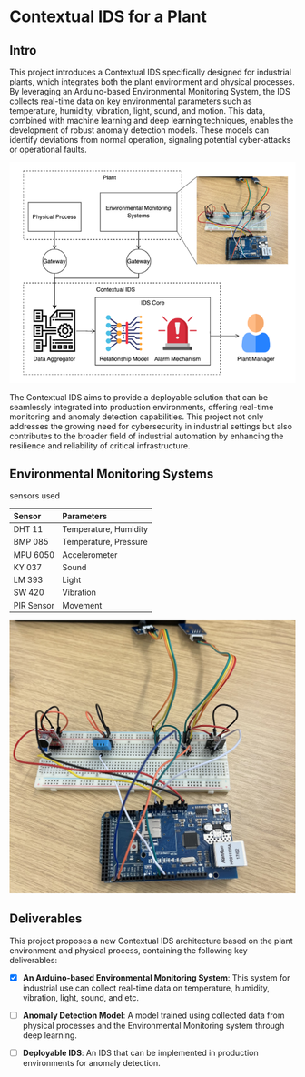 # Contextual IDS for a Plant

## Intro

This project introduces a Contextual IDS specifically designed for industrial plants, which integrates both the plant environment and physical processes. By leveraging an Arduino-based Environmental Monitoring System, the IDS collects real-time data on key environmental parameters such as temperature, humidity, vibration, light, sound, and motion. This data, combined with machine learning and deep learning techniques, enables the development of robust anomaly detection models. These models can identify deviations from normal operation, signaling potential cyber-attacks or operational faults.

![architecture of Contextual IDS](./images/architecture.png)

The Contextual IDS aims to provide a deployable solution that can be seamlessly integrated into production environments, offering real-time monitoring and anomaly detection capabilities. This project not only addresses the growing need for cybersecurity in industrial settings but also contributes to the broader field of industrial automation by enhancing the resilience and reliability of critical infrastructure.

## Environmental Monitoring Systems

sensors used

| Sensor     | Parameters            |
| :--------- | :-------------------- |
| DHT 11     | Temperature, Humidity |
| BMP 085    | Temperature, Pressure |
| MPU 6050   | Accelerometer         |
| KY 037     | Sound                 |
| LM 393     | Light                 |
| SW 420     | Vibration             |
| PIR Sensor | Movement              |

![prototype](./images/sensors.jpeg)

## Deliverables

This project proposes a new Contextual IDS architecture based on the plant environment and physical process, containing the following key deliverables:

- [x] **An Arduino-based Environmental Monitoring System**: This system for industrial use can collect real-time data on temperature, humidity, vibration, light, sound, and etc.

- [ ] **Anomaly Detection Model**: A model trained using collected data from physical processes and the Environmental Monitoring system through deep learning.
- [ ] **Deployable IDS**: An IDS that can be implemented in production environments for anomaly detection.
